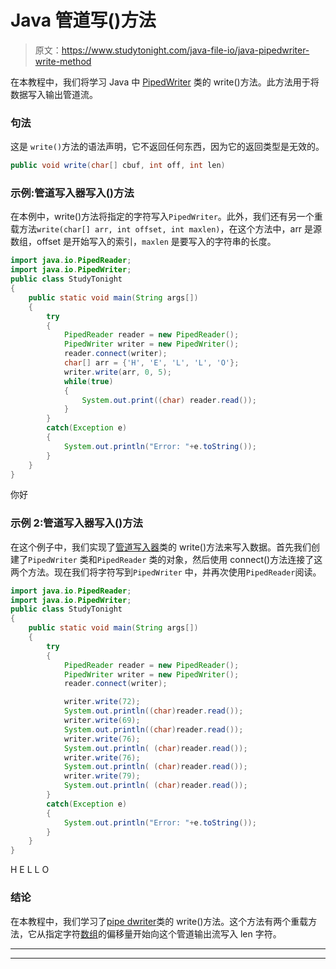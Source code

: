 # Java 管道写()方法

> 原文：<https://www.studytonight.com/java-file-io/java-pipedwriter-write-method>

在本教程中，我们将学习 Java 中 [PipedWriter](https://www.studytonight.com/java-file-io/java-pipedwriter-class) 类的 write()方法。此方法用于将数据写入输出管道流。

### 句法

这是 `write()`方法的语法声明，它不返回任何东西，因为它的返回类型是无效的。

```java
public void write(char[] cbuf, int off, int len)
```

### 示例:管道写入器写入()方法

在本例中，write()方法将指定的字符写入`PipedWriter`。此外，我们还有另一个重载方法`write(char[] arr, int offset, int maxlen)`，在这个方法中，arr 是源数组，offset 是开始写入的索引，`maxlen` 是要写入的字符串的长度。

```java
import java.io.PipedReader;
import java.io.PipedWriter;
public class StudyTonight 
{
	public static void main(String args[])
	{
		try
		{
			PipedReader reader = new PipedReader(); 
			PipedWriter writer = new PipedWriter(); 
			reader.connect(writer); 
			char[] arr = {'H', 'E', 'L', 'L', 'O'}; 
			writer.write(arr, 0, 5); 
			while(true) 
			{ 
				System.out.print((char) reader.read());           
			} 
		}
		catch(Exception e)
		{
			System.out.println("Error: "+e.toString());
		}
	}
}
```

你好

### 示例 2:管道写入器写入()方法

在这个例子中，我们实现了[管道写入器](https://www.studytonight.com/tutorials/?subject=java-file-io&url=java-pipedwriter-class)类的 write()方法来写入数据。首先我们创建了`PipedWriter` 类和`PipedReader` 类的对象，然后使用 connect()方法连接了这两个方法。现在我们将字符写到`PipedWriter` 中，并再次使用`PipedReader`阅读。

```java
import java.io.PipedReader;
import java.io.PipedWriter;
public class StudyTonight 
{
	public static void main(String args[])
	{
		try
		{
			PipedReader reader = new PipedReader(); 
			PipedWriter writer = new PipedWriter(); 
			reader.connect(writer); 

			writer.write(72); 
			System.out.println((char)reader.read()); 
			writer.write(69); 
			System.out.println((char)reader.read()); 
			writer.write(76); 
			System.out.println( (char)reader.read());   
			writer.write(76); 
			System.out.println( (char)reader.read());   
			writer.write(79); 
			System.out.println( (char)reader.read());   
		}
		catch(Exception e)
		{
			System.out.println("Error: "+e.toString());
		}
	}
}
```

H
E
L
L
O

### 结论

在本教程中，我们学习了[pipe dwriter](https://www.studytonight.com/tutorials/?subject=java-file-io&url=java-pipedwriter-class)类的 write()方法。这个方法有两个重载方法，它从指定字符[数组](https://www.javatpoint.com/array-in-java)的偏移量开始向这个管道输出流写入 len 字符。

* * *

* * *